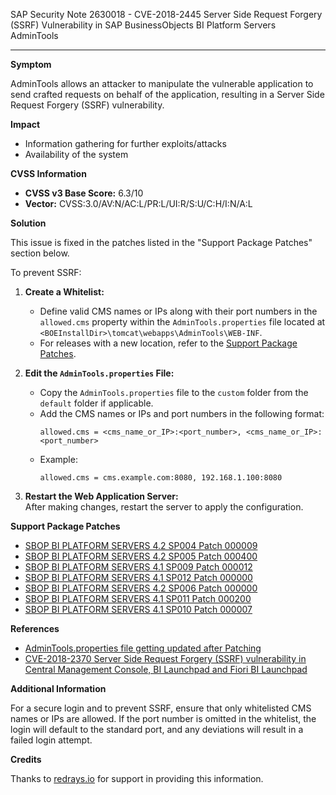 SAP Security Note 2630018 - CVE-2018-2445 Server Side Request Forgery (SSRF) Vulnerability in SAP BusinessObjects BI Platform Servers AdminTools

---

**Symptom**

AdminTools allows an attacker to manipulate the vulnerable application to send crafted requests on behalf of the application, resulting in a Server Side Request Forgery (SSRF) vulnerability.

**Impact**

- Information gathering for further exploits/attacks
- Availability of the system

**CVSS Information**

- **CVSS v3 Base Score:** 6.3/10
- **Vector:** CVSS:3.0/AV:N/AC:L/PR:L/UI:R/S:U/C:H/I:N/A:L

**Solution**

This issue is fixed in the patches listed in the "Support Package Patches" section below.

To prevent SSRF:

1. **Create a Whitelist:**
   - Define valid CMS names or IPs along with their port numbers in the `allowed.cms` property within the `AdminTools.properties` file located at `<BOEInstallDir>\tomcat\webapps\AdminTools\WEB-INF`.
   - For releases with a new location, refer to the [Support Package Patches](https://me.sap.com/notes/2806864).

2. **Edit the `AdminTools.properties` File:**
   - Copy the `AdminTools.properties` file to the `custom` folder from the `default` folder if applicable.
   - Add the CMS names or IPs and port numbers in the following format:
     ```
     allowed.cms = <cms_name_or_IP>:<port_number>, <cms_name_or_IP>:<port_number>
     ```
   - Example:
     ```
     allowed.cms = cms.example.com:8080, 192.168.1.100:8080
     ```

3. **Restart the Web Application Server:**  
   After making changes, restart the server to apply the configuration.

**Support Package Patches**

- [SBOP BI PLATFORM SERVERS 4.2 SP004 Patch 000009](https://me.sap.com/softwarecenter/template/products/_APP=00200682500000001943&_EVENT=DISPHIER&HEADER=Y&FUNCTIONBAR=N&EVENT=TREE&NE=NAVIGATE&ENR=73555000100200001041&V=MAINT)
- [SBOP BI PLATFORM SERVERS 4.2 SP005 Patch 000400](https://me.sap.com/softwarecenter/template/products/_APP=00200682500000001943&_EVENT=DISPHIER&HEADER=Y&FUNCTIONBAR=N&EVENT=TREE&NE=NAVIGATE&ENR=73555000100200001041&V=MAINT)
- [SBOP BI PLATFORM SERVERS 4.1 SP009 Patch 000012](https://me.sap.com/softwarecenter/template/products/_APP=00200682500000001943&_EVENT=DISPHIER&HEADER=Y&FUNCTIONBAR=N&EVENT=TREE&NE=NAVIGATE&ENR=67838200100200019009&V=MAINT)
- [SBOP BI PLATFORM SERVERS 4.1 SP012 Patch 000000](https://me.sap.com/softwarecenter/template/products/_APP=00200682500000001943&_EVENT=DISPHIER&HEADER=Y&FUNCTIONBAR=N&EVENT=TREE&NE=NAVIGATE&ENR=67838200100200019009&V=MAINT)
- [SBOP BI PLATFORM SERVERS 4.2 SP006 Patch 000000](https://me.sap.com/softwarecenter/template/products/_APP=00200682500000001943&_EVENT=DISPHIER&HEADER=Y&FUNCTIONBAR=N&EVENT=TREE&NE=NAVIGATE&ENR=73555000100200001041&V=MAINT)
- [SBOP BI PLATFORM SERVERS 4.1 SP011 Patch 000200](https://me.sap.com/softwarecenter/template/products/_APP=00200682500000001943&_EVENT=DISPHIER&HEADER=Y&FUNCTIONBAR=N&EVENT=TREE&NE=NAVIGATE&ENR=67838200100200019009&V=MAINT)
- [SBOP BI PLATFORM SERVERS 4.1 SP010 Patch 000007](https://me.sap.com/softwarecenter/template/products/_APP=00200682500000001943&_EVENT=DISPHIER&HEADER=Y&FUNCTIONBAR=N&EVENT=TREE&NE=NAVIGATE&ENR=67838200100200019009&V=MAINT)

**References**

- [AdminTools.properties file getting updated after Patching](https://me.sap.com/notes/2806864)
- [CVE-2018-2370 Server Side Request Forgery (SSRF) vulnerability in Central Management Console, BI Launchpad and Fiori BI Launchpad](https://me.sap.com/notes/2493727)

**Additional Information**

For a secure login and to prevent SSRF, ensure that only whitelisted CMS names or IPs are allowed. If the port number is omitted in the whitelist, the login will default to the standard port, and any deviations will result in a failed login attempt.

**Credits**

Thanks to [redrays.io](https://redrays.io) for support in providing this information.